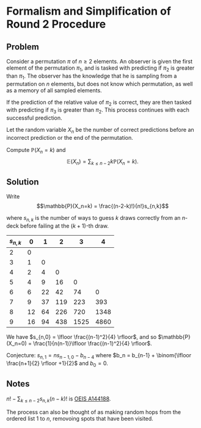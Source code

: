 # Formalism and Simplification of Round 2 Procedure

## Problem

Consider a permutation $\pi$ of $n\geq2$ elements. An observer is given the first element of the permutation $\pi_1$, and is tasked with predicting if $\pi_2$ is greater than $\pi_1$. The observer has the knowledge that he is sampling from a permutation on $n$ elements, but does not know which permutation, as well as a memory of all sampled elements.

If the prediction of the relative value of $\pi_2$ is correct, they are then tasked with predicting if $\pi_3$ is greater than $\pi_2$. This process continues with each successful prediction. 

Let the random variable $X_n$ be the number of correct predictions before an incorrect prediction or the end of the permutation.
 
Compute $\mathbb{P}(X_n=k)$ and  $$\mathbb{E}(X_n)=\sum_{k \leq n-2}k\mathbb{}\mathbb{P}(X_n=k).$$

## Solution

Write $$\mathbb{P}(X_n=k) = \frac{(n-2-k)!}{n!}s_{n,k}$$

where $s_{n, k}$ is the number of ways to guess $k$ draws correctly from an $n$-deck before failing at the $(k+1)$-th draw. 


|$s_{n,k}$ |0|1|2|3|4|
|-|-|-|-|-|-|
|2|0| | | | | 
|3|1|0| | | |
|4|2|4|0| | |
|5|4|9|16|0| |
|6|6|22|42|74|0|
|7|9|37|119|223|393|
|8|12|64|226|720|1348|
|9|16|94|438|1525|4860|

We have $s_{n,0} = \lfloor \frac{(n-1)^2}{4} \rfloor$, and so $\mathbb{P}(X_n=0) = \frac{1}{n(n-1)}\lfloor \frac{(n-1)^2}{4} \rfloor$.

Conjecture: $s_{n,1} = ns_{n-1,0} - b_{n-4}$ where $b_n = b_{n-1} + \binom{\lfloor \frac{n+1}{2} \rfloor +1}{2}$ and $b_0 = 0$.

## Notes
$n! - \sum_{k \leq n-2}s_{n,k}(n-k)!$ is [OEIS A144188](https://oeis.org/search?q=5%2C+16%2C+62%2C+286&language=english&go=Search).

The process can also be thought of as making random hops from the ordered list $1$ to $n$, removoing spots that have been visited.
